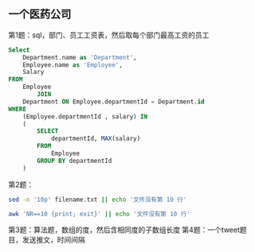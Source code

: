 ## 一个医药公司

第1题：sql，部门、员工工资表，然后取每个部门最高工资的员工
``` sql
Select
    Department.name as 'Department',
    Employee.name as 'Employee',
    Salary
FROM
    Employee
        JOIN
    Department ON Employee.departmentId = Department.id
WHERE
    (Employee.departmentId , salary) IN
    (
        SELECT
            departmentId, MAX(salary)
        FROM
            Employee
        GROUP BY departmentId
    )
```
第2题： 
``` bash
sed -n '10p' filename.txt || echo '文件没有第 10 行'

awk 'NR==10 {print; exit}' || echo '文件没有第 10 行'
```
第3题：算法题，数组的度，然后含相同度的子数组长度
第4题：一个tweet题目，发送推文，时间间隔